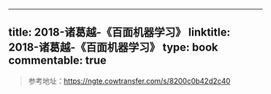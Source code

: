 
---
title: 2018-诸葛越-《百面机器学习》
linktitle: 2018-诸葛越-《百面机器学习》
type: book
commentable: true
---

> 参考地址：https://ngte.cowtransfer.com/s/8200c0b42d2c40

    